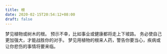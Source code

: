 ```yaml
---
title: 根
date: 2020-02-15T20:54:12+08:00
draft: false
---
```


梦见植物或树木的根。
预示不幸，比如事业或健康都将走上下坡路。
务必使自己更加强大，才能战胜你的对手。
梦见用植物的根来人药，警告你要当心，疾病或让你悲伤的事情将要来临。
